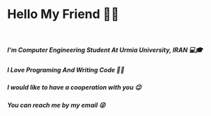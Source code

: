 <h1> Hello My Friend 👋😀</h1>
<br>
 <h5>I'm Computer Engineering Student At Urmia University, IRAN 💻🎓</h5>
 <h5>I Love Programing And Writing Code 🤩😎</h5>
 <h5>I would like to have a cooperation with you 😉</h5>
 <h5>You can reach me by my email 😜</h5>
 <br>

